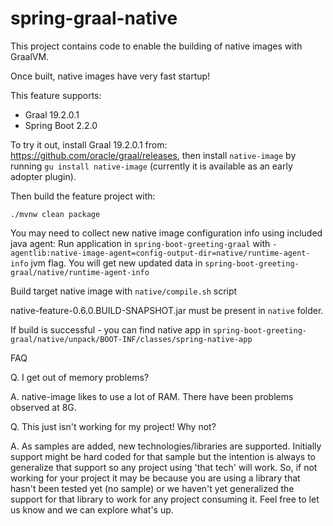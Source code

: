 # spring-graal-native

This project contains code to enable the building of native images with GraalVM.

Once built, native images have very fast startup!

This feature supports:
- Graal 19.2.0.1
- Spring Boot 2.2.0

To try it out, install Graal 19.2.0.1 from: https://github.com/oracle/graal/releases,
then install `native-image` by running `gu install native-image` (currently it is
available as an early adopter plugin).



Then build the feature project with:

```
./mvnw clean package
```

You may need to collect new native image configuration info using included java agent:
Run application in  `spring-boot-greeting-graal`  with `-agentlib:native-image-agent=config-output-dir=native/runtime-agent-info` jvm flag.
You will get  new updated data in  `spring-boot-greeting-graal/native/runtime-agent-info`

Build target native image with `native/compile.sh` script

native-feature-0.6.0.BUILD-SNAPSHOT.jar must be present in `native` folder.

If build is successful - you can find native app in `spring-boot-greeting-graal/native/unpack/BOOT-INF/classes/spring-native-app`












FAQ

Q. I get out of memory problems?

A. native-image likes to use a lot of RAM. There have been problems observed at 8G.


Q. This just isn't working for my project! Why not?

A. As samples are added, new technologies/libraries are supported. Initially support
   might be hard coded for that sample but the intention is always to generalize
   that support so any project using 'that tech' will work. So, if not working for
   your project it may be because you are using a library that hasn't been tested
   yet (no sample) or we haven't yet generalized the support for that library to
   work for any project consuming it. Feel free to let us know and we can explore
   what's up.
